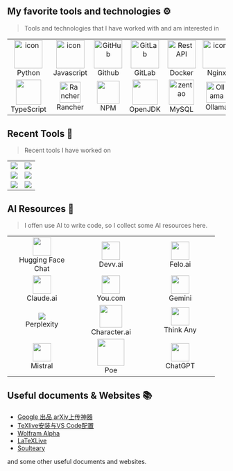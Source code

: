 <!--
**tufeiping/tufeiping** is a ✨ _special_ ✨ repository because its `README.md` (this file) appears on your GitHub profile.

Here are some ideas to get you started:

- 🔭 I’m currently working on ...
- 🌱 I’m currently learning ...
- 👯 I’m looking to collaborate on ...
- 🤔 I’m looking for help with ...
- 💬 Ask me about ...
- 📫 How to reach me: ...
- 😄 Pronouns: ...
- ⚡ Fun fact: ...
-->

## My favorite tools and technologies ⚙️

> Tools and technologies that I have worked with and am interested in

<table>
  <tr>
    <td align="center" width="96">
       <a href="#macropower-tech">
        <img src="https://techstack-generator.vercel.app/python-icon.svg" alt="icon" width="65" height="65" />
      </a>
      <br>Python
    </td>
    <td align="center" width="96">
      <img src="https://techstack-generator.vercel.app/js-icon.svg" alt="icon" width="65" height="65" />
      <br>Javascript
    </td>
    <td align="center" width="96">
        <img src="https://techstack-generator.vercel.app/github-icon.svg" width="65" height="65" alt="GitHub" />
      <br>Github
    </td>
    <td align="center" width="96">
        <img src="https://skillicons.dev/icons?i=gitlab" width="65" height="65" alt="GitLab" />
      <br>GitLab
    </td>
       <td align="center" width="96">
        <img src="https://techstack-generator.vercel.app/docker-icon.svg" width="65" height="65" alt="Rest API" />
      <br>Docker
    </td>
       <td align="center" width="96">
        <img src="https://techstack-generator.vercel.app/nginx-icon.svg" alt="icon" width="65" height="65" />
      <br>Nginx
  </tr>
  <tr>
    <td align="center" width="96">
        <a href="https://www.typescriptlang.org/" target="_blank">
        <img src="https://techstack-generator.vercel.app/ts-icon.svg" width="58px"/>
        </a>
      <br>TypeScript
    </td>
    <td align="center"  width="96">
       <a href="https://www.rancher.com/" target="_blank"> <img src="https://avatars.githubusercontent.com/u/9343010?s=200&v=4" width="48" height="48" alt="Rancher" /></a>
      <br>Rancher
    </td>
    <td align="center"  width="96">
       <a href="https://www.npmjs.com/" target="_blank"> <img src="https://static-production.npmjs.com/7a7ffabbd910fc60161bc04f2cee4160.png" width="52px"/></a>
      <br>NPM
    </td>
    <td align="center" width="96">
        <a href="https://github.com/openjdk/jdk" target="_blank">
        <img src="https://techstack-generator.vercel.app/java-icon.svg" width="58px" /></a>
      <br>OpenJDK
    </td>
    <td align="center"  width="96">
       <a href="https://www.mysql.com/" target="_blank"> <img src="https://techstack-generator.vercel.app/mysql-icon.svg" width="58" height="58" alt="zentao" /></a>
      <br>MySQL
    </td>
    <td align="center" width="96">
       <a href="https://github.com/ollama/ollama" target="_blank"> <img src="https://ollama.com/public/ollama.png" width="48" height="48" alt="Ollama" /></a>
      <br>Ollama
    </td>
  </tr>
 <tr>
 </tr>

</table>

## Recent Tools 🔧
> Recent tools I have worked on

<table>
<tr>
<td>
<a href="https://github.com/tufeiping/DockerTarBuilder">
  <img align="center" src="https://github-readme-stats.vercel.app/api/pin/?username=tufeiping&repo=DockerTarBuilder&theme=default" />
</a>
</td>
<td>
<a href="https://github.com/tufeiping/latex-tools">
<img align="center" src="https://github-readme-stats.vercel.app/api/pin/?username=tufeiping&repo=latex-tools&theme=default" />
</a>
</td>
</tr>
<tr>
<td>
<a href="https://github.com/google-research/arxiv-latex-cleaner">
<img align="center" src="https://github-readme-stats.vercel.app/api/pin/?username=google-research&repo=arxiv-latex-cleaner&theme=default" />
</a>
</td>
<td>
<a href="https://github.com/qkrdmstlr3/techstack-generator">
<img align="center" src="https://github-readme-stats.vercel.app/api/pin/?username=qkrdmstlr3&repo=techstack-generator&theme=default" />
</a>
</td>
</tr>
<tr>
<td>
<a href="https://github.com/bitovi/react-to-web-component">
<img align="center" src="https://github-readme-stats.vercel.app/api/pin/?username=bitovi&repo=react-to-web-component&theme=default" />
</a>
</td>
<td>
<a href="https://github.com/tufeiping/excalidraw">
<img align="center" src="https://github-readme-stats.vercel.app/api/pin/?username=tufeiping&repo=excalidraw&theme=default" />
</a>
</td>
</tr>
</table>

## AI Resources 🤖

> I offen use AI to write code, so I collect some AI resources here.

<table style="text-align: center; width: 95%">
<tr>
<td width="33%">
  <a href="https://huggingface.co/chat">
  <img align="center" width="42px" src="https://huggingface.co/chat/huggingchat/logo.svg" />
  </a><br/>
  Hugging Face Chat
</td>
<td width="33%">
<a href="https://devv.ai">
<img src="https://hub.devv.ai/_next/image?url=https%3A%2F%2Ffb-usercontent.fra1.cdn.digitaloceanspaces.com%2F1710515383794.png&w=96&q=75" width="42px" />
</a><br/>
Devv.ai
</td>
<td width="33%">
<a href="https://felo.ai/" target="_blank">
<img src="https://felo.ai/icon.svg" width="42px" />
</a><br/>
Felo.ai
</td>
</tr>
<tr>
<td>
<a href="https://claude.ai">
  <img src="https://downloads.intercomcdn.com/i/o/546010/2e39352aaa95b44e966b380e/669122d1461c59c54866f83e622136ab.png" width="42px" />
  </a><br/>
  Claude.ai
</td>

<td>
<a href="https://you.com/">
  <img src="https://pbs.twimg.com/profile_images/1814006937194795008/LW6Ol2Q1_400x400.png" width="42px" />
  </a><br/>
  You.com
</td>

<td>
<a href="https://gemini.google.com/app">
  <img src="https://www.gstatic.com/lamda/images/gemini_sparkle_v002_d4735304ff6292a690345.svg" width="42px" />
  </a><br/>
  Gemini
</td>
</tr>

<tr>
  <td>
<a href="https://www.perplexity.ai/">
  <img src="https://framerusercontent.com/images/vHww1Ye1lCdzOILZcifoCCqmtKU.png"/>
  </a><br/>
  Perplexity
  </td>
    <td>
<a href="https://character.ai/">
  <img src="https://pbs.twimg.com/profile_images/1638842319104516097/TketN7Pm_400x400.jpg" width="52px" />
  </a><br/>
  Character.ai
  </td>
    <td>
<a href="https://thinkany.ai/zh">
  <img src="https://thinkany.ai/logo.png" width="42px" />
  </a><br/>
  Think Any
  </td>
 </tr>

<tr>
<td>
<a href="https://chat.mistral.ai/chat">
  <img src="https://chat.mistral.ai/_next/image?url=%2F_next%2Fstatic%2Fmedia%2Fle-chat-logo-light.4dcb49a4.png&w=384&q=75" width="42px" />
  </a><br/>
  Mistral
</td>
<td>
<a href="https://poe.com/">
  <img src="https://psc2.cf2.poecdn.net/assets/_next/static/media/poeFullMultibot.aa56caf5.svg" width="62px" />
  </a><br/>
  Poe
</td>
<td>
<a href="https://chatgpt.com/">
  <img src="https://pbs.twimg.com/profile_images/1634058036934500352/b4F1eVpJ_400x400.jpg" width="42px" />
  </a><br/>
  ChatGPT
</td>
</tr>

</table>

## Useful documents & Websites 📚

- [Google 出品 arXiv上传神器](https://mp.weixin.qq.com/s/e93y7pyl0_7N31llFYDq4Q)
- [TeXlive安装与VS Code配置](https://mp.weixin.qq.com/s/7SMPcIRlH5DLVT0DDALwaw?poc_token=HIcefmajvm0KNxIb_q9uJWrjXvNot_nXMLFOsdEi)
- [Wolfram Alpha](https://www.wolframalpha.com/input)
- [LaTeXLive](https://www.latexlive.com/)
- [Soulteary](https://soulteary.com/)

and some other useful documents and websites.